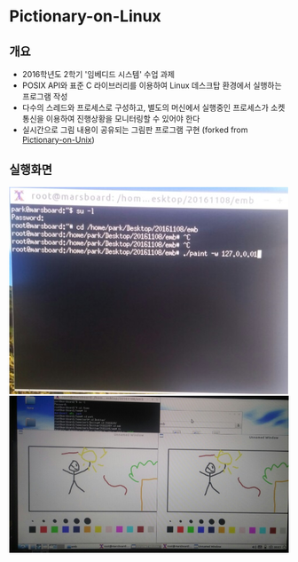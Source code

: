 
# Pictionary-on-Linux

## 개요
- 2016학년도 2학기 '임베디드 시스템' 수업 과제
- POSIX API와 표준 C 라이브러리를 이용하여 Linux 데스크탑 환경에서 실행하는 프로그램 작성
- 다수의 스레드와 프로세스로 구성하고, 별도의 머신에서 실행중인 프로세스가 소켓 통신을 이용하여 진행상황을 모니터링할 수 있어야 한다
- 실시간으로 그림 내용이 공유되는 그림판 프로그램 구현 (forked from [Pictionary-on-Unix](https://github.com/NaniteFactory/Pictionary-on-Unix))

## 실행화면
![1](./docs/1.png)
![2](./docs/2.jpg)
